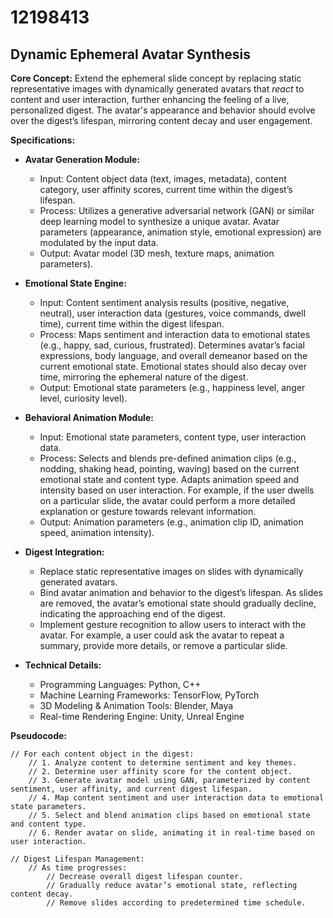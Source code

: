 # 12198413

## Dynamic Ephemeral Avatar Synthesis

**Core Concept:** Extend the ephemeral slide concept by replacing static representative images with dynamically generated avatars that *react* to content and user interaction, further enhancing the feeling of a live, personalized digest. The avatar's appearance and behavior should evolve over the digest’s lifespan, mirroring content decay and user engagement.

**Specifications:**

*   **Avatar Generation Module:**
    *   Input: Content object data (text, images, metadata), content category, user affinity scores, current time within the digest’s lifespan.
    *   Process: Utilizes a generative adversarial network (GAN) or similar deep learning model to synthesize a unique avatar. Avatar parameters (appearance, animation style, emotional expression) are modulated by the input data.
    *   Output: Avatar model (3D mesh, texture maps, animation parameters).

*   **Emotional State Engine:**
    *   Input: Content sentiment analysis results (positive, negative, neutral), user interaction data (gestures, voice commands, dwell time), current time within the digest lifespan.
    *   Process: Maps sentiment and interaction data to emotional states (e.g., happy, sad, curious, frustrated). Determines avatar’s facial expressions, body language, and overall demeanor based on the current emotional state. Emotional states should also decay over time, mirroring the ephemeral nature of the digest.
    *   Output: Emotional state parameters (e.g., happiness level, anger level, curiosity level).

*   **Behavioral Animation Module:**
    *   Input: Emotional state parameters, content type, user interaction data.
    *   Process: Selects and blends pre-defined animation clips (e.g., nodding, shaking head, pointing, waving) based on the current emotional state and content type. Adapts animation speed and intensity based on user interaction. For example, if the user dwells on a particular slide, the avatar could perform a more detailed explanation or gesture towards relevant information.
    *   Output: Animation parameters (e.g., animation clip ID, animation speed, animation intensity).

*   **Digest Integration:**
    *   Replace static representative images on slides with dynamically generated avatars.
    *   Bind avatar animation and behavior to the digest’s lifespan. As slides are removed, the avatar’s emotional state should gradually decline, indicating the approaching end of the digest.
    *   Implement gesture recognition to allow users to interact with the avatar. For example, a user could ask the avatar to repeat a summary, provide more details, or remove a particular slide.

*   **Technical Details:**
    *   Programming Languages: Python, C++
    *   Machine Learning Frameworks: TensorFlow, PyTorch
    *   3D Modeling & Animation Tools: Blender, Maya
    *   Real-time Rendering Engine: Unity, Unreal Engine

**Pseudocode:**

```
// For each content object in the digest:
    // 1. Analyze content to determine sentiment and key themes.
    // 2. Determine user affinity score for the content object.
    // 3. Generate avatar model using GAN, parameterized by content sentiment, user affinity, and current digest lifespan.
    // 4. Map content sentiment and user interaction data to emotional state parameters.
    // 5. Select and blend animation clips based on emotional state and content type.
    // 6. Render avatar on slide, animating it in real-time based on user interaction.

// Digest Lifespan Management:
    // As time progresses:
        // Decrease overall digest lifespan counter.
        // Gradually reduce avatar’s emotional state, reflecting content decay.
        // Remove slides according to predetermined time schedule.
```
